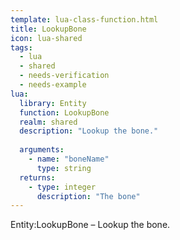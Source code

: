 ```yaml
---
template: lua-class-function.html
title: LookupBone
icon: lua-shared
tags:
  - lua
  - shared
  - needs-verification
  - needs-example
lua:
  library: Entity
  function: LookupBone
  realm: shared
  description: "Lookup the bone."
  
  arguments:
    - name: "boneName"
      type: string
  returns:
    - type: integer
      description: "The bone"
---
```


<div class="lua__search__keywords">
Entity:LookupBone &#x2013; Lookup the bone.
</div>
